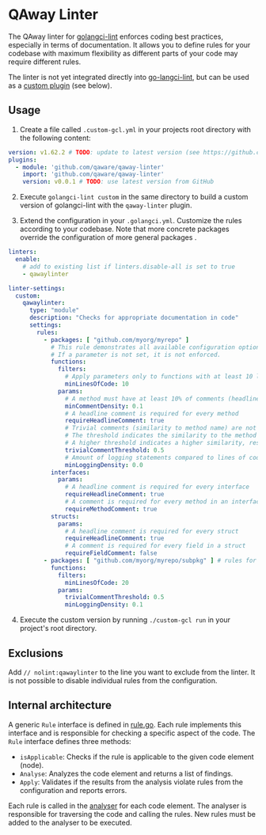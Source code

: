# QAway Linter

The QAway linter for [golangci-lint](https://golangci-lint.run/) enforces coding best practices, especially in terms of
documentation. It allows you to define rules for your codebase with maximum flexibility as different parts of your code
may require different rules.

The linter is not yet integrated directly into [go-langci-lint](https://golangci-lint.run/), but can be used as
a [custom plugin](https://golangci-lint.run/plugins/module-plugins/) (see below).

## Usage

1. Create a file called `.custom-gcl.yml` in your projects root directory with the following content:

```yaml
version: v1.62.2 # TODO: update to latest version (see https://github.com/golangci/golangci-lint/releases/tag/v1.62.2)
plugins:
  - module: 'github.com/qaware/qaway-linter'
    import: 'github.com/qaware/qaway-linter'
    version: v0.0.1 # TODO: use latest version from GitHub 

```

2. Execute `golangci-lint custom` in the same directory to build a custom version of golangci-lint with the
   `qaway-linter` plugin.

3. Extend the configuration in your `.golangci.yml`. Customize the rules according to your codebase. Note that more
   concrete packages override the configuration of more general packages .

```yaml
linters:
  enable:
    # add to existing list if linters.disable-all is set to true
    - qawaylinter

linter-settings:
  custom:
    qawaylinter:
      type: "module"
      description: "Checks for appropriate documentation in code"
      settings:
        rules:
          - packages: [ "github.com/myorg/myrepo" ]
            # This rule demonstrates all available configuration options
            # If a parameter is not set, it is not enforced.
            functions:
              filters:
                # Apply parameters only to functions with at least 10 lines of code
                minLinesOfCode: 10
              params:
                # A method must have at least 10% of comments (headline + inline) compared to its lines of code
                minCommentDensity: 0.1
                # A headline comment is required for every method
                requireHeadlineComment: true
                # Trivial comments (similarity to method name) are not allowed. 
                # The threshold indicates the similarity to the method name.
                # A higher threshold indicates a higher similarity, resulting in less warnings.
                trivialCommentThreshold: 0.5
                # Amount of logging statements compared to lines of code. 
                minLoggingDensity: 0.0
            interfaces:
              params:
                # A headline comment is required for every interface
                requireHeadlineComment: true
                # A comment is required for every method in an interface
                requireMethodComment: true
            structs:
              params:
                # A headline comment is required for every struct
                requireHeadlineComment: true
                # A comment is required for every field in a struct
                requireFieldComment: false
          - packages: [ "github.com/myorg/myrepo/subpkg" ] # rules for subpackage override super packages
            functions:
              filters:
                minLinesOfCode: 20
              params:
                trivialCommentThreshold: 0.5
                minLoggingDensity: 0.1
```

4. Execute the custom version by running `./custom-gcl run` in your project's root directory.

## Exclusions

Add `// nolint:qawaylinter` to the line you want to exclude from the linter. It is not possible to disable individual
rules from the configuration.

## Internal architecture

A generic `Rule` interface is defined in [rule.go](rule.go). Each rule implements this interface and is responsible for
checking a specific aspect of the code. The `Rule` interface defines three methods:

* `isApplicable`: Checks if the rule is applicable to the given code element (node).
* `Analyse`: Analyzes the code element and returns a list of findings.
* `Apply`: Validates if the results from the analysis violate rules from the configuration and reports errors.

Each rule is called in the [analyser](analyser.go) for each code element. The analyser is responsible for traversing the
code and calling the rules. New rules must be added to the analyser to be executed.